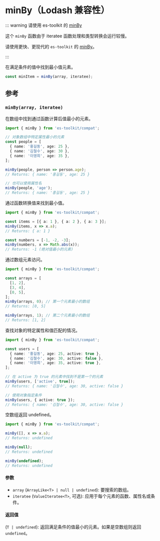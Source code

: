 # minBy（Lodash 兼容性）

::: warning 请使用 es-toolkit 的 [minBy](../../array/minBy.md)

这个 `minBy` 函数由于 iteratee 函数处理和类型转换会运行较慢。

请使用更快、更现代的 `es-toolkit` 的 [minBy](../../array/minBy.md)。

:::

在满足条件的值中找到最小值元素。

```typescript
const minItem = minBy(array, iteratee);
```

## 参考

### `minBy(array, iteratee)`

在数组中找到通过函数计算后值最小的元素。

```typescript
import { minBy } from 'es-toolkit/compat';

// 对象数组中特定属性最小的元素
const people = [
  { name: '홍길동', age: 25 },
  { name: '김철수', age: 30 },
  { name: '이영희', age: 35 },
];

minBy(people, person => person.age);
// Returns: { name: '홍길동', age: 25 }

// 也可以使用属性名
minBy(people, 'age');
// Returns: { name: '홍길동', age: 25 }
```

通过函数转换值来找到最小值。

```typescript
import { minBy } from 'es-toolkit/compat';

const items = [{ a: 1 }, { a: 2 }, { a: 3 }];
minBy(items, x => x.a);
// Returns: { a: 1 }

const numbers = [-1, -2, -3];
minBy(numbers, x => Math.abs(x));
// Returns: -1 (绝对值最小的元素)
```

通过数组元素访问。

```typescript
import { minBy } from 'es-toolkit/compat';

const arrays = [
  [1, 2],
  [3, 4],
  [0, 5],
];
minBy(arrays, 0); // 第一个元素最小的数组
// Returns: [0, 5]

minBy(arrays, 1); // 第二个元素最小的数组
// Returns: [1, 2]
```

查找对象的特定属性和值匹配的情况。

```typescript
import { minBy } from 'es-toolkit/compat';

const users = [
  { name: '홍길동', age: 25, active: true },
  { name: '김철수', age: 30, active: false },
  { name: '이영희', age: 35, active: true },
];

// 在 active 为 true 的元素中找到不是第一个的元素
minBy(users, ['active', true]);
// Returns: { name: '김철수', age: 30, active: false }

// 使用对象指定条件
minBy(users, { active: true });
// Returns: { name: '김철수', age: 30, active: false }
```

空数组返回 undefined。

```typescript
import { minBy } from 'es-toolkit/compat';

minBy([], x => x.a);
// Returns: undefined

minBy(null);
// Returns: undefined

minBy(undefined);
// Returns: undefined
```

#### 参数

- `array` (`ArrayLike<T> | null | undefined`): 要搜索的数组。
- `iteratee` (`ValueIteratee<T>`, 可选): 应用于每个元素的函数、属性名或条件。

#### 返回值

(`T | undefined`): 返回满足条件的值最小的元素。如果是空数组则返回 `undefined`。
